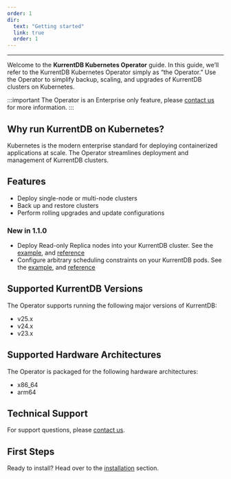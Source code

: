 ```yaml
---
order: 1
dir:
  text: "Getting started"
  link: true
  order: 1
---
```


<CloudBanner />

---
Welcome to the **KurrentDB Kubernetes Operator** guide. In this guide, we’ll refer to the KurrentDB Kubernetes Operator simply as “the Operator.” Use the Operator to simplify backup, scaling, and upgrades of KurrentDB clusters on Kubernetes.

:::important
The Operator is an Enterprise only feature, please [contact us](https://www.kurrent.io/contact) for more information.
:::

## Why run KurrentDB on Kubernetes?

Kubernetes is the modern enterprise standard for deploying containerized applications at scale. The Operator streamlines deployment and management of KurrentDB clusters.

## Features

* Deploy single-node or multi-node clusters
* Back up and restore clusters
* Perform rolling upgrades and update configurations

### New in 1.1.0
* Deploy Read-only Replica nodes into your KurrentDB cluster. See the [example](
  ../operations/database-deployment.html#three-node-insecure-cluster-with-two-read-only-replicas), and [reference](
  resource-types.html#kurrentdbreadonlyreplicasspec)
* Configure arbitrary scheduling constraints on your KurrentDB pods. See the [example](
  ../operations/database-deployment.html#deploying-with-scheduling-constraints), and [reference](
  resource-types.html#kurrentdbconstraints)

## Supported KurrentDB Versions

The Operator supports running the following major versions of KurrentDB:
- v25.x
- v24.x
- v23.x

## Supported Hardware Architectures

The Operator is packaged for the following hardware architectures:
- x86_64
- arm64

## Technical Support

For support questions, please [contact us](https://www.kurrent.io/contact).

## First Steps

Ready to install? Head over to the [installation](installation.md) section.
